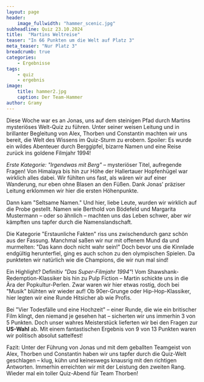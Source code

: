 ```yaml
---
layout: page
header:
    image_fullwidth: "hammer_scenic.jpg"
subheadline: Quiz 23.10.2024
title:  "Martins Weltreise"
teaser: "In 66 Punkten um die Welt auf Platz 3"
meta_teaser: "Nur Platz 3"
breadcrumb: true
categories:
    - Ergebnisse
tags:
    - quiz
    - ergebnis
image:
    title: hammer2.jpg
    caption: Der Team-Hammer
author: Gramy
---
```


Diese Woche war es an Jonas, uns auf dem steinigen Pfad durch Martins mysteriöses Welt-Quiz zu führen. Unter seiner weisen Leitung und in brillanter Begleitung von Alex, Thorben und Constantin machten wir uns bereit, die Welt des Wissens im Quiz-Sturm zu erobern. Spoiler: Es wurde ein wildes Abenteuer durch Berggipfel, bizarre Namen und eine Reise zurück ins goldene Filmjahr 1994!

*Erste Kategorie: "Irgendwas mit Berg"* – mysteriöser Titel, aufregende Fragen! Von Himalaya bis hin zur Höhe der Hallertauer Hopfenhügel war wirklich alles dabei. Wir fühlten uns fast, als wären wir auf einer Wanderung, nur eben ohne Blasen an den Füßen. Dank Jonas’ präziser Leitung erklommen wir hier die ersten Höhenpunkte.

Dann kam "Seltsame Namen." Und hier, liebe Leute, wurden wir wirklich auf die Probe gestellt. Namen wie Berthold von Bödefeld und Margarita Mustermann – oder so ähnlich – machten uns das Leben schwer, aber wir kämpften uns tapfer durch die Namenslandschaft.

Die Kategorie "Erstaunliche Fakten" riss uns zwischendurch ganz schön aus der Fassung. Manchmal saßen wir nur mit offenem Mund da und murmelten: "Das kann doch nicht wahr sein!" Doch bevor uns die Kinnlade endgültig herunterfiel, ging es auch schon zu den olympischen Spielen. Da punkteten wir natürlich wie die Champions, die wir nun mal sind!

Ein Highlight? Definitiv *"Das Super-Filmjahr 1994"*! Vom Shawshank-Redemption-Klassiker bis hin zu Pulp Fiction – Martin schickte uns in die Ära der Popkultur-Perlen. Zwar waren wir hier etwas rostig, doch bei "Musik" blühten wir wieder auf! Ob 90er-Grunge oder Hip-Hop-Klassiker, hier legten wir eine Runde Hitsicher ab wie Profis.

Bei "Vier Todesfälle und eine Hochzeit" – einer Runde, die wie ein britischer Film klingt, den niemand je gesehen hat – sicherten wir uns immerhin 3 von 5 Punkten. Doch unser wahres Meisterstück lieferten wir bei den Fragen zur **US-Wahl** ab. Mit einem fantastischen Ergebnis von 9 von 13 Punkten waren wir politisch absolut sattelfest!

Fazit: Unter der Führung von Jonas und mit dem geballten Teamgeist von Alex, Thorben und Constantin haben wir uns tapfer durch die Quiz-Welt geschlagen – klug, kühn und keineswegs knausrig mit den richtigen Antworten. Immerhin erreichten wir mit der Leistung den zweiten Rang. Wieder mal ein toller Quiz-Abend für Team Thorben!